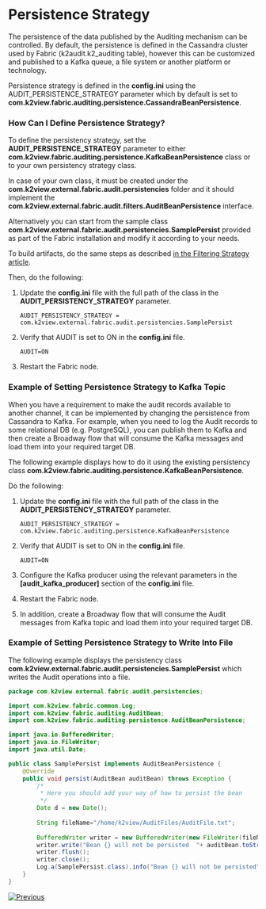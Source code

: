 # Persistence Strategy

The persistence of the data published by the Auditing mechanism can be controlled. By default, the persistence is defined in the Cassandra cluster used by Fabric (k2audit.k2_auditing table), however this can be customized and published to a Kafka queue, a file system or another platform or technology.

Persistence strategy is defined in the **config.ini** using the AUDIT_PERSISTENCE_STRATEGY parameter which by default is set to **com.k2view.fabric.auditing.persistence.CassandraBeanPersistence**.

### How Can I Define Persistence Strategy?

To define the persistency strategy, set the **AUDIT_PERSISTENCE_STRATEGY** parameter to either **com.k2view.fabric.auditing.persistence.KafkaBeanPersistence** class or to your own persistency strategy class. 

In case of your own class, it must be created under the **com.k2view.external.fabric.audit.persistencies** folder and it should implement the **com.k2view.external.fabric.audit.filters.AuditBeanPersistence** interface. 

Alternatively you can start from the sample class **com.k2view.external.fabric.audit.persistencies.SamplePersist** provided as part of the Fabric installation and modify it according to your needs. 

To build artifacts, do the same steps as described [in the Filtering Strategy article](02_filtering_strategy.md).

Then, do the following:

1. Update the **config.ini** file with the full path of the class in the  **AUDIT_PERSISTENCY_STRATEGY** parameter. 

   ~~~
   AUDIT_PERSISTENCY_STRATEGY = com.k2view.external.fabric.audit.persistencies.SamplePersist
   ~~~

2. Verify that AUDIT is set to ON in the **config.ini** file.

   ~~~
   AUDIT=ON
   ~~~

3. Restart the Fabric node.

### Example of Setting Persistence Strategy to Kafka Topic

When you have a requirement to make the audit records available to another channel, it can be implemented by changing the persistence from Cassandra to Kafka. For example, when you need to log the Audit records to some relational DB (e.g. PostgreSQL), you can publish them to Kafka and then create a Broadway flow that will consume the Kafka messages and load them into your required target DB.

The following example displays how to do it using the existing persistency class **com.k2view.fabric.auditing.persistence.KafkaBeanPersistence**.

Do the following:

1. Update the **config.ini** file with the full path of the class in the  **AUDIT_PERSISTENCY_STRATEGY** parameter. 

   ~~~
   AUDIT_PERSISTENCY_STRATEGY = com.k2view.fabric.auditing.persistence.KafkaBeanPersistence
   ~~~

2. Verify that AUDIT is set to ON in the **config.ini** file.

   ~~~
   AUDIT=ON
   ~~~

3. Configure the Kafka producer using the relevant parameters in the **[audit_kafka_producer]** section of the **config.ini** file.

4. Restart the Fabric node.

5. In addition, create a Broadway flow that will consume the Audit messages from Kafka topic and load them into your required target DB.

### Example of Setting Persistence Strategy to Write Into File

The following example displays the persistency class **com.k2view.external.fabric.audit.persistencies.SamplePersist** which writes the Audit operations into a file.

~~~java
package com.k2view.external.fabric.audit.persistencies;

import com.k2view.fabric.common.Log;
import com.k2view.fabric.auditing.AuditBean;
import com.k2view.fabric.auditing.persistence.AuditBeanPersistence;

import java.io.BufferedWriter;
import java.io.FileWriter;
import java.util.Date;

public class SamplePersist implements AuditBeanPersistence {
    @Override
    public void persist(AuditBean auditBean) throws Exception {
        /*
         * Here you should add your way of how to persist the bean
         */
        Date d = new Date();
        
        String fileName="/home/k2view/AuditFiles/AuditFile.txt";
        
        BufferedWriter writer = new BufferedWriter(new FileWriter(fileName, true));
        writer.write("Bean {} will not be persisted  "+ auditBean.toString());
        writer.flush();
        writer.close();
        Log.a(SamplePersist.class).info("Bean {} will not be persisted", auditBean.toString());
    }
}

~~~



[![Previous](/articles/images/Previous.png)](02_filtering_strategy.md)

